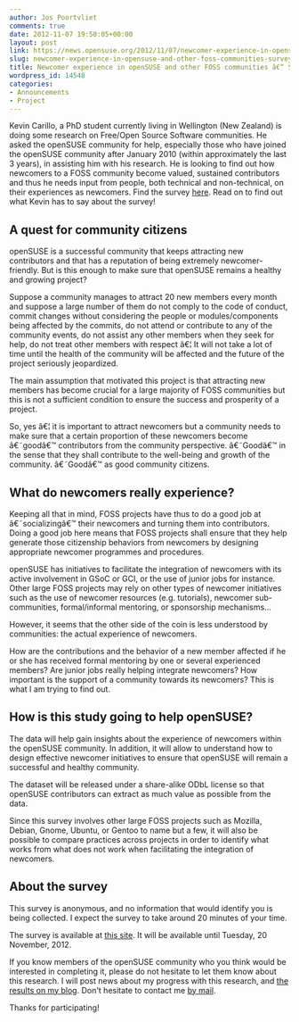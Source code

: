 ```yaml
---
author: Jos Poortvliet
comments: true
date: 2012-11-07 19:50:05+00:00
layout: post
link: https://news.opensuse.org/2012/11/07/newcomer-experience-in-opensuse-and-other-foss-communities-survey/
slug: newcomer-experience-in-opensuse-and-other-foss-communities-survey
title: Newcomer experience in openSUSE and other FOSS communities â€“ Survey
wordpress_id: 14548
categories:
- Announcements
- Project
---
```


Kevin Carillo, a PhD student currently living in Wellington (New Zealand) is doing some research on Free/Open Source Software communities. He asked the openSUSE community for help, especially those who have joined the openSUSE community after January 2010 (within approximately the last 3 years), in assisting him with his research. He is looking to find out how newcomers to a FOSS community become valued, sustained contributors and thus he needs input from people, both technical and non-technical, on their experiences as newcomers. Find the survey [here](https://limesurvey.sim.vuw.ac.nz/index.php?sid=65151&lang=en). Read on to find out what Kevin has to say about the survey!<!-- more -->


## A quest for community citizens


openSUSE is a successful community that keeps attracting new contributors and that has a reputation of being extremely newcomer-friendly. But is this enough to make sure that openSUSE remains a healthy and growing project?

Suppose a community manages to attract 20 new members every month and suppose a large number of them do not comply to the code of conduct, commit changes without considering the people or modules/components being affected by the commits, do not attend or contribute to any of the community events, do not assist any other members when they seek for help, do not treat other members with respect â€¦ It will not take a lot of time until the health of the community will be affected and the future of the project seriously jeopardized.

The main assumption that motivated this project is that attracting new members has become crucial for a large majority of FOSS communities but this is not a sufficient condition to ensure the success and prosperity of a project.

So, yes â€¦ it is important to attract newcomers but a community needs to make sure that a certain proportion of these newcomers become â€˜goodâ€™ contributors from the community perspective. â€˜Goodâ€™ in the sense that they shall contribute to the well-being and growth of the community. â€˜Goodâ€™ as good community citizens.


## What do newcomers really experience?


Keeping all that in mind, FOSS projects have thus to do a good job at â€˜socializingâ€™ their newcomers and turning them into contributors. Doing a good job here means that FOSS projects shall ensure that they help generate those citizenship behaviors from newcomers by designing appropriate newcomer programmes and procedures.

openSUSE has initiatives to facilitate the integration of newcomers with its active involvement in GSoC or GCI, or the use of junior jobs for instance. Other large FOSS projects may rely on other types of newcomer initiatives such as the use of newcomer resources (e.g. tutorials), newcomer sub-communities, formal/informal mentoring, or sponsorship mechanisms...

However, it seems that the other side of the coin is less understood by communities: the actual experience of newcomers.

How are the contributions and the behavior of a new member affected if he or she has received formal mentoring by one or several experienced members? Are junior jobs really helping integrate newcomers? How important is the support of a community towards its newcomers? This is what I am trying to find out.


## How is this study going to help openSUSE?


The data will help gain insights about the experience of newcomers within the openSUSE community. In addition, it will allow to understand how to design effective newcomer initiatives to ensure that openSUSE will remain a successful and healthy community.

The dataset will be released under a share-alike ODbL license so that openSUSE contributors can extract as much value as possible from the data.

Since this survey involves other large FOSS projects such as Mozilla, Debian, Gnome, Ubuntu, or Gentoo to name but a few, it will also be possible to compare practices across projects in order to identify what works from what does not work when facilitating the integration of newcomers.


## About the survey


This survey is anonymous, and no information that would identify you is being collected. I expect the survey to take around 20 minutes of your time.

The survey is available at [this site](https://limesurvey.sim.vuw.ac.nz/index.php?sid=65151&lang=en).
It will be available until Tuesday, 20 November, 2012.

If you know members of the openSUSE community who you think would be interested in completing it, please do not hesitate to let them know about this research.
I will post news about my progress with this research, and [the results on my blog](http://kevincarillo.org). Don't hesitate to contact me [by mail](mailto:kevin.carillo-at-vuw.ac.nz).

Thanks for participating!
